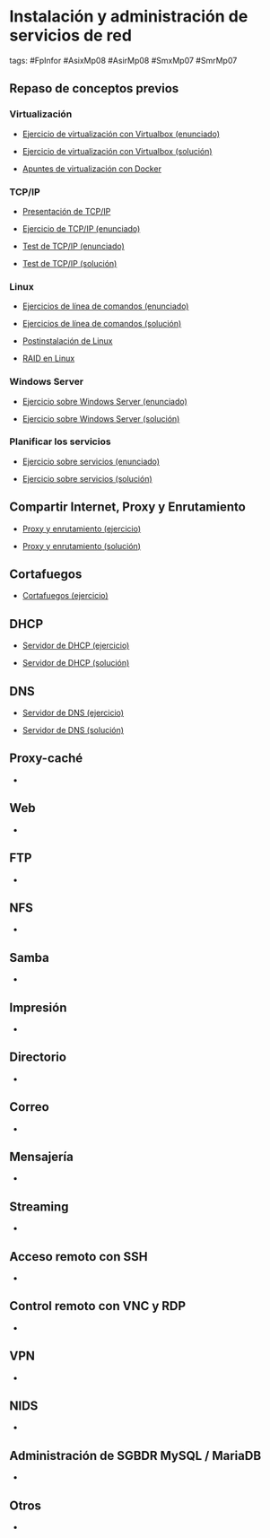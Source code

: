 # Instalación y administración de servicios de red

tags: #FpInfor #AsixMp08 #AsirMp08 #SmxMp07 #SmrMp07 



## Repaso de conceptos previos

### Virtualización

  * [Ejercicio de virtualización con Virtualbox (enunciado)](repaso/Ejercicio%200a%20-%20repaso%20Virtualizaci%C3%B3n%20-%20ejercicio.md) 

  * [Ejercicio de virtualización con Virtualbox (solución)](repaso/Ejercicio%200a%20-%20repaso%20Virtualizaci%C3%B3n%20-%20soluci%C3%B3n.pdf) 

  * [Apuntes de virtualización con Docker](repaso/Ejercicio%200a%20-%20repaso%20Virtualización%20-%20Docker.pdf) 

### TCP/IP

  * [Presentación de TCP/IP](repaso/Ejercicio%200b%20%20-%20repaso%20TCPIP%20-%20transparencias.pdf)

  * [Ejercicio de TCP/IP (enunciado)](repaso/Ejercicio%200b%20%20-%20repaso%20TCPIP%20-%20ejercicios.md)

  * [Test de TCP/IP (enunciado)](repaso/Ejercicio%200b%20-%20repaso%20TCPIP%20-%20test.md)

  * [Test de TCP/IP (solución)](repaso/Ejercicio%200b%20-%20repaso%20TCPIP%20-%20test%20soluci%C3%B3n.md)

### Linux

  * [Ejercicios de línea de comandos (enunciado)](repaso/Ejercicio%200c%20-%20repaso%20Linux%20-%20comandos%20Unix%20ejercicio.md)

  * [Ejercicios de línea de comandos (solución)](repaso/Ejercicio%200c%20-%20repaso%20Linux%20-%20comandos%20Unix%20soluci%C3%B3n.md)

  * [Postinstalación de Linux](repaso/Ejercicio%200c%20-%20repaso%20Linux%20-%20postinstalaci%C3%B3n%20Debian%20y%20Ubuntu%20Server.md)

  * [RAID en Linux](repaso/Ejercicio%200c%20-%20repaso%20Linux%20-%20RAID.md)

### Windows Server

  * [Ejercicio sobre Windows Server (enunciado)](repaso/Ejercicio%200d%20-%20repaso%20Windows%20Server%20-%20ejercicio.md)

  * [Ejercicio sobre Windows Server (solución)](repaso/Ejercicio%200d%20-%20repaso%20Windows%20Server%20-%20soluci%C3%B3n.pdf)
  
### Planificar los servicios

  * [Ejercicio sobre servicios (enunciado)](repaso/Ejercicio%200e%20-%20Planificar%20servicios.md)

  * [Ejercicio sobre servicios (solución)](repaso/Ejercicio%200e%20-%20Planificar%20servicios%20-%20soluci%C3%B3n.pdf)



## Compartir Internet, Proxy y Enrutamiento

  * [Proxy y enrutamiento (ejercicio)](router/Ejercicio%201%20-%20compartir%20internet%20y%20enrutamiento.md)

  * [Proxy y enrutamiento (solución)](router/Ejercicio%201%20-%20compartir%20internet%20y%20enrutamiento%20-%20soluci%C3%B3n.pdf)



## Cortafuegos

  * [Cortafuegos (ejercicio)](firewall/Ejercicio%2011%20-%20Cortafuegos.md)



## DHCP

  * [Servidor de DHCP (ejercicio)](dhcp/Ejercicio%202%20-%20Servidor%20DHCP.md)

  * [Servidor de DHCP (solución)](dhcp/Ejercicio%202%20-%20Servidor%20DHCP%20-%20soluci%C3%B3n.pdf)



## DNS

  * [Servidor de DNS (ejercicio)](dns/Ejercicio%202%20-%20Servidor%20DND.md)

  * [Servidor de DNS (solución)](dns/Ejercicio%202%20-%20Servidor%20DNS%20-%20soluci%C3%B3n.pdf)



## Proxy-caché

  * []()



## Web

  * []()



## FTP

  * []()



## NFS

  * []()



## Samba

  * []()



## Impresión

  * []()



## Directorio

  * []()



## Correo

  * []()



## Mensajería

  * []()



## Streaming

  * []()



## Acceso remoto con SSH

  * []()



## Control remoto con VNC y RDP

  * []()



## VPN

  * []()



## NIDS

  * []()



## Administración de SGBDR MySQL / MariaDB

  * []()



## Otros

  * []()
